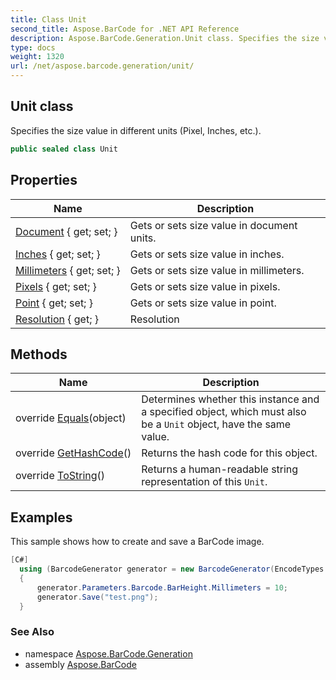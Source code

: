 ```yaml
---
title: Class Unit
second_title: Aspose.BarCode for .NET API Reference
description: Aspose.BarCode.Generation.Unit class. Specifies the size value in different units Pixel Inches etc
type: docs
weight: 1320
url: /net/aspose.barcode.generation/unit/
---
```

## Unit class

Specifies the size value in different units (Pixel, Inches, etc.).

```csharp
public sealed class Unit
```

## Properties

| Name | Description |
| --- | --- |
| [Document](../../aspose.barcode.generation/unit/document/) { get; set; } | Gets or sets size value in document units. |
| [Inches](../../aspose.barcode.generation/unit/inches/) { get; set; } | Gets or sets size value in inches. |
| [Millimeters](../../aspose.barcode.generation/unit/millimeters/) { get; set; } | Gets or sets size value in millimeters. |
| [Pixels](../../aspose.barcode.generation/unit/pixels/) { get; set; } | Gets or sets size value in pixels. |
| [Point](../../aspose.barcode.generation/unit/point/) { get; set; } | Gets or sets size value in point. |
| [Resolution](../../aspose.barcode.generation/unit/resolution/) { get; } | Resolution |

## Methods

| Name | Description |
| --- | --- |
| override [Equals](../../aspose.barcode.generation/unit/equals/)(object) | Determines whether this instance and a specified object, which must also be a `Unit` object, have the same value. |
| override [GetHashCode](../../aspose.barcode.generation/unit/gethashcode/)() | Returns the hash code for this object. |
| override [ToString](../../aspose.barcode.generation/unit/tostring/)() | Returns a human-readable string representation of this `Unit`. |

## Examples

This sample shows how to create and save a BarCode image.

```csharp
[C#]
  using (BarcodeGenerator generator = new BarcodeGenerator(EncodeTypes.Code128))
  {
      generator.Parameters.Barcode.BarHeight.Millimeters = 10;
      generator.Save("test.png");
  }
```

### See Also

* namespace [Aspose.BarCode.Generation](../../aspose.barcode.generation/)
* assembly [Aspose.BarCode](../../)


